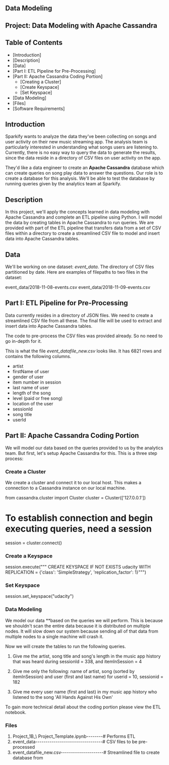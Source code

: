 ## Data Modeling

## Project: Data Modeling with Apache Cassandra

## Table of Contents

- [Introduction]
- [Description]
- [Data]
- [Part I: ETL Pipeline for Pre-Processing]
- [Part II: Apache Cassandra Coding Portion]
  - [Creating a Cluster]
  - [Create Keyspace]
  - [Set Keyspace]
- [Data Modeling]
- [Files]
- [Software Requirements]

## Introduction

Sparkify wants to analyze the data they've been collecting on songs and user activity on their new music streaming app. The analysis team is particularly interested in understanding what songs users are listening to. Currently, there is no easy way to query the data to generate the results, since the data reside in a directory of CSV files on user activity on the app.

They'd like a data engineer to create an **Apache Cassandra** database which can create queries on song play data to answer the questions. Our role is to create a database for this analysis. We'll be able to test the database by running queries given by the analytics team at Sparkify.

## Description

In this project, we'll apply the concepts learned in data modeling with Apache Cassandra and complete an ETL pipeline using Python. I will model the data by creating tables in Apache Cassandra to run queries. We are provided with part of the ETL pipeline that transfers data from a set of CSV files within a directory to create a streamlined CSV file to model and insert data into Apache Cassandra tables.

## Data

We'll be working on one dataset: *event_data*. The directory of CSV files partitioned by date. Here are examples of filepaths to two files in the dataset:

event_data/2018-11-08-events.csv
event_data/2018-11-09-events.csv

## Part I: ETL Pipeline for Pre-Processing

Data currently resides in a directory of JSON files. We need to create a streamlined CSV file from all these. The final file will be used to extract and insert data into Apache Cassandra tables.

The code to pre-process the CSV files was provided already. So no need to go in-depth for it.

This is what the file *event_datafile_new.csv* looks like. It has 6821 rows and contains the following columns.

- artist 
- firstName of user
- gender of user
- item number in session
- last name of user
- length of the song
- level (paid or free song)
- location of the user
- sessionId
- song title
- userId

## Part II: Apache Cassandra Coding Portion

We will model our data based on the queries provided to us by the analytics team. But first, let's setup Apache Cassandra for this. This is a three step process:

### Create a Cluster

We create a cluster and connect it to our local host. This makes a connection to a Cassandra instance on our local machine.

from cassandra.cluster import Cluster
cluster = Cluster(['127.0.0.1'])

# To establish connection and begin executing queries, need a session
session = cluster.connect()

### Create a Keyspace

session.execute(""" CREATE KEYSPACE IF NOT EXISTS udacity
WITH REPLICATION = {'class': 'SimpleStrategy', 'replication_factor': 1}""")

### Set Keyspace

session.set_keyspace("udacity")

### Data Modeling

We model our data **based on the queries we will perform. This is because we shouldn't scan the entire data because it is distributed on multiple nodes. It will slow down our system because sending all of that data from multiple nodes to a single machine will crash it.

Now we will create the tables to run the following queries.

1. Give me the artist, song title and song's length in the music app history that was heard during  sessionId = 338, and itemInSession  = 4

2. Give me only the following: name of artist, song (sorted by itemInSession) and user (first and last name) for userid = 10, sessionid = 182

3. Give me every user name (first and last) in my music app history who listened to the song 'All Hands Against His Own'

To gain more technical detail about the coding portion please view the ETL notebook.

### Files

1) Project_1B_\ Project_Template.ipynb--------# Performs ETL
2) event_data---------------------------------# CSV files to be pre-processed
3) event_datafile_new.csv---------------------# Streamlined file to create database from

